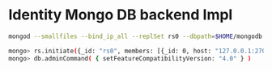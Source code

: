 Identity Mongo DB backend Impl
==============================


```bash
mongod --smallfiles --bind_ip_all --replSet rs0 --dbpath=$HOME/mongodb

mongo> rs.initiate({_id: "rs0", members: [{_id: 0, host: "127.0.0.1:27017"}] })
mongo> db.adminCommand( { setFeatureCompatibilityVersion: "4.0" } )
```
